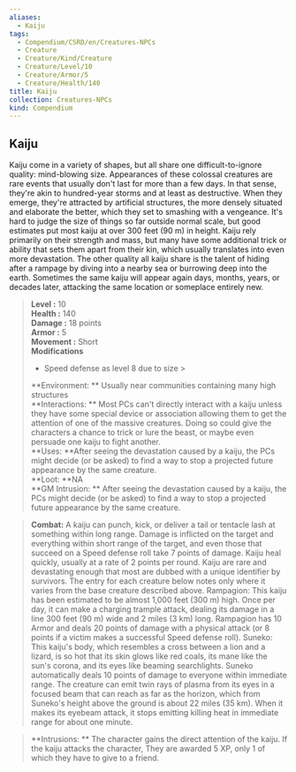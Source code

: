 ```yaml
---
aliases:
  - Kaiju
tags:
  - Compendium/CSRD/en/Creatures-NPCs
  - Creature
  - Creature/Kind/Creature
  - Creature/Level/10
  - Creature/Armor/5
  - Creature/Health/140
title: Kaiju
collection: Creatures-NPCs
kind: Compendium
---
```

## Kaiju  
Kaiju come in a variety of shapes, but all share one difficult-to-ignore quality: mind-blowing size. Appearances of these colossal creatures are rare events that usually don't last for more than a few days. In that sense, they're akin to hundred-year storms and at least as destructive. When they emerge, they're attracted by artificial structures, the more densely situated and elaborate the better, which they set to smashing with a vengeance. It's hard to judge the size of things so far outside normal scale, but good estimates put most kaiju at over 300 feet (90 m) in height.
Kaiju rely primarily on their strength and mass, but many have some additional trick or ability that sets them apart from their kin, which usually translates into even more devastation.
The other quality all kaiju share is the talent of hiding after a rampage by diving into a nearby sea or burrowing deep into the earth. Sometimes the same kaiju will appear again days, months, years, or decades later, attacking the same location or someplace entirely new.  

  
> **Level :** 10  
> **Health :** 140  
> **Damage :** 18 points  
> **Armor :** 5  
> **Movement :** Short  
> **Modifications**  
>- Speed defense as level 8 due to size >
>  
> **Environment: ** Usually near communities containing many high structures  
> **Interactions: ** Most PCs can't directly interact with a kaiju unless they have some special device or association allowing them to get the attention of one of the massive creatures. Doing so could give the characters a chance to trick or lure the beast, or maybe even persuade one kaiju to fight another.  
> **Uses: **After seeing the devastation caused by a kaiju, the PCs might decide (or be asked) to find a way to stop a projected future appearance by the same creature.  
> **Loot: **NA  
> **GM Intrusion: ** After seeing the devastation caused by a kaiju, the PCs might decide (or be asked) to find a way to stop a projected future appearance by the same creature.  

> **Combat:** 
> A kaiju can punch, kick, or deliver a tail or tentacle lash at something within long range. Damage is inflicted on the target and everything within short range of the target, and even those that succeed on a Speed defense roll take 7 points of damage.
Kaiju heal quickly, usually at a rate of 2 points per round.
Kaiju are rare and devastating enough that most are dubbed with a unique identifier by survivors. The entry for each creature below notes only where it varies from the base creature described above.
Rampagion: This kaiju has been estimated to be almost 1,000 feet (300 m) high. Once per day, it can make a charging trample attack, dealing its damage in a line 300 feet (90 m) wide and 2 miles (3 km) long. Rampagion has 10 Armor and deals 20 points of damage with a physical attack (or 8 points if a victim makes a successful Speed defense roll).
Suneko: This kaiju's body, which resembles a cross between a lion and a lizard, is so hot that its skin glows like red coals, its mane like the sun's corona, and its eyes like beaming searchlights. Suneko automatically deals 10 points of damage to everyone within immediate range. The creature can emit twin rays of plasma from its eyes in a focused beam that can reach as far as the horizon, which from Suneko's height above the ground is about 22 miles (35 km). When it makes its eyebeam attack, it stops emitting killing heat in immediate range for about one minute.  
  

> **Intrusions: ** 
> The character gains the direct attention of the kaiju. If the kaiju attacks the character, They are awarded 5 XP, only 1 of which they have to give to a friend.  
